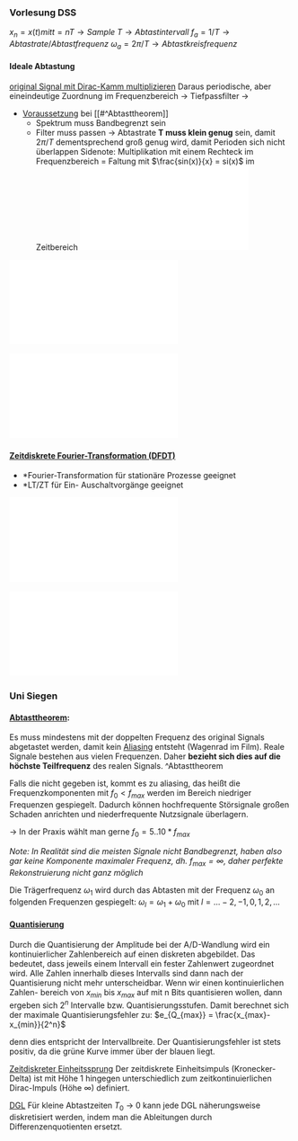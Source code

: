 ### Vorlesung DSS
$x_n=x(t) mit t=nT \rightarrow Sample$
$T \rightarrow Abtastintervall$ 
$f_a = 1/T \rightarrow Abtastrate/Abtastfrequenz$
$\omega_a=2\pi/T \rightarrow Abtastkreisfrequenz$
#### Ideale Abtastung
[original Signal mit Dirac-Kamm multiplizieren](WP6_Abtastung.pdf#page=5)
Daraus periodische, aber eineindeutige Zuordnung im Frequenzbereich $\rightarrow$ Tiefpassfilter $\rightarrow$ 
- [Voraussetzung](WP6_Abtastung.pdf#page=9) bei [[#^Abtasttheorem]]
	- Spektrum muss Bandbegrenzt sein
	- Filter muss passen $\rightarrow$ Abtastrate **T muss klein genug** sein, damit $2\pi/T$ dementsprechend groß genug wird, damit Perioden sich nicht überlappen 
Sidenote: Multiplikation mit einem Rechteck im Frequenzbereich = Faltung mit $\frac{sin(x)}{x} = si(x)$ im Zeitbereich
![](WP6_Abtastung.pdf#page=12)

![Praktische Aspekte bei der Abtastung](WP6_Abtastung.pdf#page=17)

![Nichtideale Abtastung](WP6_Abtastung.pdf#page=18)

#### [Zeitdiskrete Fourier-Transformation (DFDT)](WP6_DTFT.pdf)
- *Fourier-Transformation für stationäre Prozesse geeignet
- *LT/ZT für Ein- Auschaltvorgänge geeignet

![](WP6_DTFT.pdf#page=11)

![14 Verbindung zur Fourier-Transformierten kontinuierlicher Signale](WP6_DTFT.pdf#page=14)








### Uni Siegen
#### [Abtasttheorem](uni-siegen-signalverarbeitung.pdf#page=13): 
Es muss mindestens mit der doppelten Frequenz des original Signals abgetastet werden, damit kein [Aliasing](uni-siegen-signalverarbeitung.pdf#page=14) entsteht (Wagenrad im Film). Reale Signale bestehen aus vielen Frequenzen. Daher **bezieht sich dies auf die höchste Teilfrequenz** des realen Signals. ^Abtasttheorem

Falls die nicht gegeben ist, kommt es zu aliasing, das heißt die Frequenzkomponenten mit $f_0 < f_{max}$ werden im Bereich niedriger Frequenzen gespiegelt. Dadurch können hochfrequente Störsignale großen Schaden anrichten und niederfrequente Nutzsignale überlagern.

-> In der Praxis wählt man gerne $f_0 = 5..10*f_{max}$ 

*Note: In Realität sind die meisten Signale nicht Bandbegrenzt, haben also gar keine Komponente maximaler Frequenz, dh. $f_{max} = \infty$, daher perfekte Rekonstruierung nicht ganz möglich*

Die Trägerfrequenz $\omega_1$ wird durch das Abtasten mit  der Frequenz $\omega_0$ an folgenden Frequenzen gespiegelt:  $\omega_l =  \omega_1 +  \omega_0$  mit $l = ...-2,-1,0,1,2,...$   

#### [Quantisierung](uni-siegen-signalverarbeitung.pdf#page=20)
Durch die Quantisierung der Amplitude bei der A/D-Wandlung wird ein kontinuierlicher Zahlenbereich auf einen diskreten abgebildet. Das bedeutet, dass jeweils einem Intervall ein
fester Zahlenwert zugeordnet wird. Alle Zahlen innerhalb dieses Intervalls sind dann nach
der Quantisierung nicht mehr unterscheidbar. Wenn wir einen kontinuierlichen Zahlen-
bereich von $x_{min}$ bis $x_{max}$ auf mit n Bits quantisieren wollen, dann ergeben sich $2^n$ Intervalle
bzw. Quantisierungsstufen. Damit berechnet sich der maximale Quantisierungsfehler zu:
$e_{Q_{max}} = \frac{x_{max}-x_{min}}{2^n}$ 

denn dies entspricht der Intervallbreite. Der Quantisierungsfehler ist stets positiv, da die grüne Kurve immer über der blauen liegt.

[Zeitdiskreter Einheitssprung](uni-siegen-signalverarbeitung.pdf#page=49)
Der zeitdiskrete Einheitsimpuls (Kronecker-Delta) ist mit Höhe 1 hingegen unterschiedlich zum zeitkontinuierlichen Dirac-Impuls (Höhe ∞) definiert.

[DGL](uni-siegen-signalverarbeitung.pdf#page=53)
Für kleine Abtastzeiten $T_0$ → 0 kann jede DGL näherungsweise diskretisiert werden, indem man die Ableitungen durch Differenzenquotienten ersetzt.

